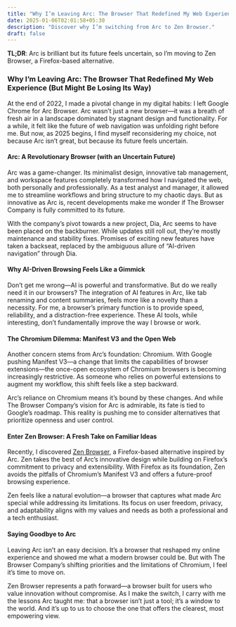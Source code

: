 ```yaml
---
title: "Why I’m Leaving Arc: The Browser That Redefined My Web Experience (But Might Be Losing Its Way)"
date: 2025-01-06T02:01:58+05:30
description: "Discover why I’m switching from Arc to Zen Browser."
draft: false
---
```


**TL;DR**: Arc is brilliant but its future feels uncertain, so I’m moving to Zen Browser, a Firefox-based alternative.

### Why I’m Leaving Arc: The Browser That Redefined My Web Experience (But Might Be Losing Its Way)

At the end of 2022, I made a pivotal change in my digital habits: I left Google Chrome for Arc Browser. Arc wasn’t just a new browser—it was a breath of fresh air in a landscape dominated by stagnant design and functionality. For a while, it felt like the future of web navigation was unfolding right before me. But now, as 2025 begins, I find myself reconsidering my choice, not because Arc isn’t great, but because its future feels uncertain.

#### Arc: A Revolutionary Browser (with an Uncertain Future)

Arc was a game-changer. Its minimalist design, innovative tab management, and workspace features completely transformed how I navigated the web, both personally and professionally. As a test analyst and manager, it allowed me to streamline workflows and bring structure to my chaotic days. But as innovative as Arc is, recent developments make me wonder if The Browser Company is fully committed to its future.

With the company’s pivot towards a new project, Dia, Arc seems to have been placed on the backburner. While updates still roll out, they’re mostly maintenance and stability fixes. Promises of exciting new features have taken a backseat, replaced by the ambiguous allure of “AI-driven navigation” through Dia.

#### Why AI-Driven Browsing Feels Like a Gimmick

Don’t get me wrong—AI is powerful and transformative. But do we really need it in our browsers? The integration of AI features in Arc, like tab renaming and content summaries, feels more like a novelty than a necessity. For me, a browser’s primary function is to provide speed, reliability, and a distraction-free experience. These AI tools, while interesting, don’t fundamentally improve the way I browse or work.

#### The Chromium Dilemma: Manifest V3 and the Open Web

Another concern stems from Arc’s foundation: Chromium. With Google pushing Manifest V3—a change that limits the capabilities of browser extensions—the once-open ecosystem of Chromium browsers is becoming increasingly restrictive. As someone who relies on powerful extensions to augment my workflow, this shift feels like a step backward.

Arc’s reliance on Chromium means it’s bound by these changes. And while The Browser Company’s vision for Arc is admirable, its fate is tied to Google’s roadmap. This reality is pushing me to consider alternatives that prioritize openness and user control.

#### Enter Zen Browser: A Fresh Take on Familiar Ideas

Recently, I discovered [Zen Browser](https://zen-browser.app), a Firefox-based alternative inspired by Arc. Zen takes the best of Arc’s innovative design while building on Firefox’s commitment to privacy and extensibility. With Firefox as its foundation, Zen avoids the pitfalls of Chromium’s Manifest V3 and offers a future-proof browsing experience.

Zen feels like a natural evolution—a browser that captures what made Arc special while addressing its limitations. Its focus on user freedom, privacy, and adaptability aligns with my values and needs as both a professional and a tech enthusiast.

#### Saying Goodbye to Arc

Leaving Arc isn’t an easy decision. It’s a browser that reshaped my online experience and showed me what a modern browser could be. But with The Browser Company’s shifting priorities and the limitations of Chromium, I feel it’s time to move on.

Zen Browser represents a path forward—a browser built for users who value innovation without compromise. As I make the switch, I carry with me the lessons Arc taught me: that a browser isn’t just a tool; it’s a window to the world. And it’s up to us to choose the one that offers the clearest, most empowering view.